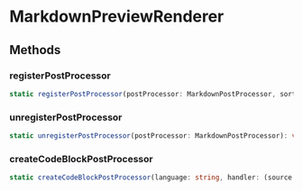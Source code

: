 # MarkdownPreviewRenderer



## Methods

### registerPostProcessor

```ts
static registerPostProcessor(postProcessor: MarkdownPostProcessor, sortOrder?: number): void;
```



### unregisterPostProcessor

```ts
static unregisterPostProcessor(postProcessor: MarkdownPostProcessor): void;
```



### createCodeBlockPostProcessor

```ts
static createCodeBlockPostProcessor(language: string, handler: (source: string, el: HTMLElement, ctx: MarkdownPostProcessorContext) => Promise<any> | void): (el: HTMLElement, ctx: MarkdownPostProcessorContext) => void;
```



